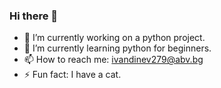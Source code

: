 ### Hi there 👋

- 🔭 I’m currently working on a python project. 
- 🌱 I’m currently learning python for beginners. 
- 📫 How to reach me: ivandinev279@abv.bg
- ⚡ Fun fact: I have a cat. 
